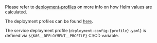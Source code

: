Please refer to [deployment-profiles](https://gitlab.com/affinidi/foundational/engineering-excellence/-/blob/main/ci-cd/README.md#deployment-profiles)
on more info on how Helm values are calculated.

The deployment profiles can be found [here](https://gitlab.com/affinidi/foundational/foundational-pipeline/-/blob/v2.28.0/templates/configs).

The service deployment profile (`deployment-config-{profile}.yaml`) is defined via `${K8S__DEPLOYMENT__PROFILE}` CI/CD variable.
